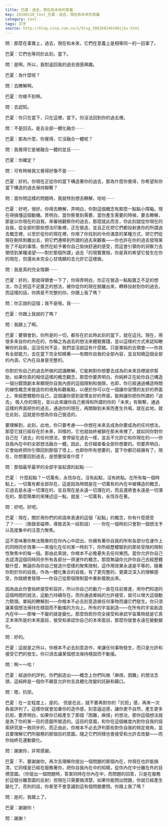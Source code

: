 ```yaml
---
title: 巴夏：過去，現在和未來的意義
key: 20180110_text_巴夏：過去，現在和未來的意義
category: text
tags: 文字
source: http://blog.sina.com.cn/s/blog_5082b8240106ijbv.html
---
```


問：那麼在事實上，過去，現在和未來，它們在意義上是相等同一的一回事了。

巴夏：它們也等同於此刻，當下。

問：是啊。所以，我對返回我的過去很感興趣。

巴夏：為什麼呢？

問：去瞭解啊。

巴夏：你做不到啊。

問：去認知。

巴夏：你只在當下，只在這裡，當下。你沒法回到你的過去裡。

問：不是回去。是去全部一體化融合⋯⋯

巴夏：那為什麼，你覺得，它沒融合一體呢？

問：我覺得它是被融合一體的並且⋯⋯

巴夏：你確定？

問：可有時候我又覺得好像不是⋯⋯

巴夏：好的。你現在正從你的當下構造著你的過去，那為什麼你覺得，你希望和你當下構造的過去保持聯繫？

問：當你問這樣的問題時，我就特別想去瞭解，哈哈⋯⋯

巴夏：好吧，很好。你得去瞭解，弄明白，你對這個概念有那麼一點點小障礙。現在得搞懂這個動機。弄明白，當你察覺到需要，當你產生需要的時候，要去瞭解，那是以你現在的自我，來審視觀察你的過去，那麼就此而言，你此刻就從你現在的自我，從全部的那些想法印象裡，正在營造，並且正在把它們都投射進你的所謂過去概念裡，以至於從你的現在裡，你用了你找到的令你滿意的某種方式，把它們從現在刪除剝離出去，把它們遷移到所謂的過去來觀看——你也許在你的過去發現某些了不起的事情，依然在給予著你自己愉快舒適的感受，而這會引領你的洞察力去領悟到某種渴望——對於那個所謂」過去「的現實實相，你是真的希望它發生在你的現在，但還尚未完全心甘情願的去允許它這樣做。

問：我是真的完全情願⋯⋯

巴夏：好的，那就得領會一下了，你得弄明白，你正在營造一點點匱乏不足的想法，你正把這不足匱乏的想法，被你從你的現在脫離出來，轉移投射到你的過去，而這樣的話，你將是不完整的你。你跟上我了嗎？

問：你正說的這個；我不是哦，我⋯⋯

巴夏：你跟上我說的了嗎？

問：我跟上了啊。

巴夏：要領會到，你所是的一切，都存在於此時此刻的當下，就在這兒。現在，用很多來自你的內在的，你稱之為過去的想法來體驗實踐，並以這樣的方式來認知瞭解你的自我，這沒任何不妥，我們並沒說這有什麼錯。只是單純的去領會——你具有全部能力，去在當下完全知曉著——有關你自我的全部內容，並且知曉這個全部的內涵，它內在自身是完整的。

你對於你自己的過去所做的認識瞭解，它能夠對你想要去成為的未來目標提供幫助，如果你真的相信這樣的概念觀念，那麼你要弄明白，你純粹正在給你自己構造一個分鏡頭劇本來顯現你自我內嵌的這個限制和侷限，也即，你已經通過構造時間的線性概念來營造你的視角和觀看點，以便於你可以在一個讓你習慣的友好的界面上，來經歷體驗你自己，這個讓你感到習慣友好的界面，能夠讓你把你所謂的「過去」 吸入你的現在，並以此來讓你自己覺得和所謂的你的「未來」有聯繫，通過這樣的界面把你的過去，通過你的現在，再關聯到未來而產生共鳴，就在此地，就在此刻，這就是你想為你自己營造的。

要理解到，此刻，此地，你只要考慮——你想在未來去成為你要成為的任何想法，那麼它就已經存在於未來，同樣的，它也就始終被鎖在那未來裡了。就如同你對你自己在「過去」的任何想法，會停留在過去一樣，並且不允許它和你現在的——你自我內在中的全部想法融合一體。因此，去仔細查看全部你想要的。但要弄明白，它會始終把你引領回到那個了悟上，也即你所有想要的，當下你都已經擁有了。現在，你想要回到過去，是想要探查什麼？

問：那個最早最早的全部宇宙起源的起點⋯⋯

巴夏：
什麼起點？一切萬有，永恆存在。沒有起點，沒有終點。在所有每一個時點上，一切萬有都全部存在，這是因為時間是在一切萬有的內在中被構造的概念，它過去是永遠一切潛在的，並且現在是永遠一切潛在的，而且還將會永遠是一切潛在的，那麼簡單的來陳述這一點，就是：一切萬有，永恆存在著。

問：好吧。好吧。

巴夏：現在，關於用你們的術語來表達的這個「起點」的概念，你有什麼感受了？⋯⋯（換錄音磁帶，導致丟失一段對話）⋯⋯你在一個時刻只會對一個想法予以高度集中的注意力聚焦。

這不意味著你無法簡單的在你內心中認出，你擁有著你自我的所有各部分在運作上的同時同步效果——來強化在任何某一時刻下，你所經歷體驗到的那些受限的限制性聚焦中的每一個。那由此來說，你根本不必擔憂失去任何東西。當你允許你自己去認清這個同時同步所有各部分一齊運作的概念，那麼無論你允許你自己去經歷體驗什麼，無論你為你自己營造什麼樣的聚焦限制，這作用效果永遠是平等的，隨著你對於你的自我，作為一體化集合的自我，有了更完整的，更廣泛深入的理解感受，你就總會發現——你自己從那個限制當中重新擺脫出來。

因為由此你會始終接受和容許，所以你自己的動力一直在往前推進，用你們知道的這個時間的說法，這動力持續存在。而你通過單純的允許接受，就可以增大這個動力勢頭。單純的瞭解到——你根本不必去刻意造做任何事物而讓它們發生。你只須讓某個想法保持在穩固而不動搖的方向上。所有的宇宙創造——在所有的宇宙創造內在中——那唯一不變的就是變化。那麼倘若你完全接受和承認宇宙萬物就是它真正本來所是的本來面目，接受和承認你自己的本來面目，那麼你就會永遠在變動變化。

問：好的。

巴夏：這就是之所以，你根本不必去刻意造作，來讓任何事物發生，而只是允許和接受它們的發生。你只須去讓某個想法保持穩固而不動搖。

問：啊～～哈！

巴夏：經過你的評判，你們創造出——概念上你們叫做「麻煩，困難」的想法念頭，這純粹是一個你不願意允許你去具體化改變的託辭和藉口。

問：嗯，抗拒。

巴夏：在一定程度上，是的。 但是在此，就不要再對你的「抗拒」感，再來一次負面評判了。這樣你就會加重你的造作感，刻意逼迫感，讓你更不自然，產生更多抗拒。要弄明白，如果你已經產生了那個「困難，麻煩」的想法，那你這個想法就是為了你的某一目的意圖所營造的。這目的意圖，和你在這個維度內對你自我的探索研究是一致同步的，而正由此，你根本不必去評判那些對你自我的特定視角，並且要理解它們所服務的那個目的意圖。隨之它們同樣也會接受和允許去改變——而你始終在運動變化。

問：謝謝你，非常感謝。


巴夏：不。要謝謝你。再次去理解你提出一個問題的那個內在，你現在也許能搞清，它同樣是已經在服務著你，把你自我內在中的知曉，從你內在中分離在外的目標意圖。（你提出一個問題時，答案同時在你內在中，而問題的回答，只是在服務於這個分離意圖的反射）但現在只需要搞清楚，如果你能問出問題，你就已經產生變化了。否則的話，你甚至不會意識到這有個問題要問。你跟上我了嗎？

問：是的，我跟上了。

巴夏：謝謝你！

問：謝謝！
